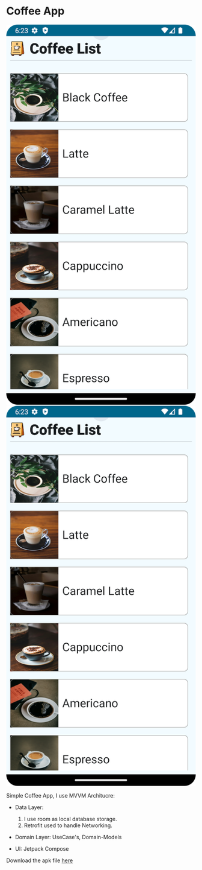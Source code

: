 # Coffee App

![Screenshot](screenshots/coffee_app_image_1.png)
![Screenshot](screenshots/coffee_app_image_1.png)

Simple Coffee App, I use MVVM Architucre:
- Data Layer:
  1) I use room as local database storage.
  2) Retrofit used to handle Networking.
 
- Domain Layer: UseCase's, Domain-Models

- UI: Jetpack Compose


Download the apk file [here](coffee-app-release-unsigned.apk?raw=true)
